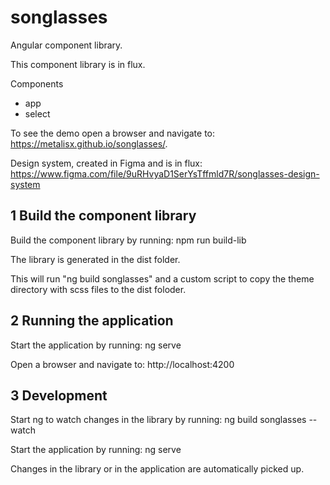 # songlasses

Angular component library.

This component library is in flux.

Components
 * app
 * select

To see the demo open a browser and navigate to: https://metalisx.github.io/songlasses/.

Design system, created in Figma and is in flux: https://www.figma.com/file/9uRHvyaD1SerYsTffmld7R/songlasses-design-system

## 1 Build the component library

Build the component library by running: npm run build-lib

The library is generated in the dist folder.

This will run "ng build songlasses" and a custom script to copy the theme directory with scss files to the dist foloder.

## 2 Running the application

Start the application by running: ng serve

Open a browser and navigate to: http://localhost:4200

## 3 Development

Start ng to watch changes in the library by running: ng build songlasses --watch

Start the application by running: ng serve

Changes in the library or in the application are automatically picked up. 

